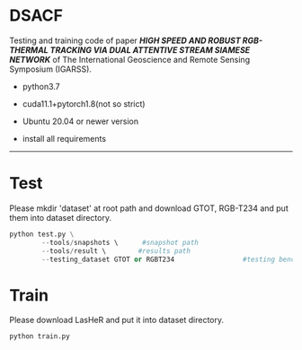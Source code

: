 # DSACF

Testing and training code of paper ***HIGH SPEED AND ROBUST RGB-THERMAL TRACKING VIA DUAL ATTENTIVE STREAM SIAMESE NETWORK*** of The International Geoscience and Remote Sensing Symposium (IGARSS). 

- python3.7

- cuda11.1+pytorch1.8(not so strict)

- Ubuntu 20.04 or newer version

- install all requirements
******



# Test

Please mkdir 'dataset' at root path and download GTOT, RGB-T234 and put them into dataset directory.

```py
python test.py \
        --tools/snapshots \      #snapshot path
        --tools/result \        #results path
        --testing_dataset GTOT or RGBT234                 #testing benchmark
```

# Train
Please download LasHeR and put it into dataset directory.
```py
python train.py
```
